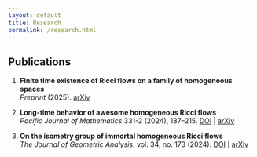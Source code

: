 ```yaml
---
layout: default
title: Research
permalink: /research.html
---
```


## Publications

1. **Finite time existence of Ricci flows on a family of homogeneous spaces**  
  *Preprint* (2025).
  [arXiv](https://arxiv.org/placeholder)

2. **Long-time behavior of awesome homogeneous Ricci flows**  
  *Pacific Journal of Mathematics* 331-2 (2024), 187–215.
  [DOI](https://doi.org/10.2140/pjm.2024.331.187) | [arXiv](https://arxiv.org/abs/2312.16517)

3. **On the isometry group of immortal homogeneous Ricci flows**  
  *The Journal of Geometric Analysis*, vol. 34, no. 173 (2024).
  [DOI](https://doi.org/10.1007/s12220-024-01609-6) | [arXiv](https://arxiv.org/abs/2310.18182)
